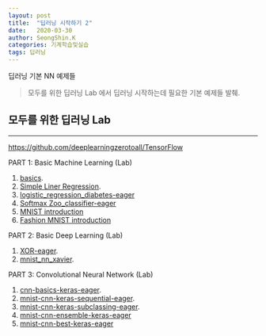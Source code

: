 ```yaml
---
layout: post
title:  "딥러닝 시작하기 2"
date:   2020-03-30
author: SeongShin.K
categories: 기계학습및실습
tags: 딥러닝
---
```


 딥러닝 기본 NN 예제들 


> 모두를 위한 딥러닝 Lab 에서 딥러닝 시작하는데 필요한 기본 예제들 발췌.

 
## 모두를 위한 딥러닝 Lab
---
https://github.com/deeplearningzerotoall/TensorFlow

PART 1: Basic Machine Learning (Lab)

1. [basics](https://github.com/deeplearningzerotoall/TensorFlow/blob/master/lab-01-basics.ipynb).
2. [Simple Liner Regression](https://github.com/deeplearningzerotoall/TensorFlow/blob/master/lab-02-1-Simple-Linear-Regression-eager.ipynb).
3. [logistic_regression_diabetes-eager](https://github.com/deeplearningzerotoall/TensorFlow/blob/master/lab-05-2-logistic_regression_diabetes-eager.ipynb)
4. [Softmax Zoo_classifier-eager](https://github.com/deeplearningzerotoall/TensorFlow/blob/master/lab-06-2-softmax_zoo_classifier-eager.ipynb)
5. [MNIST introduction](https://github.com/deeplearningzerotoall/TensorFlow/blob/master/lab-07-4-mnist_introduction.ipynb)
6. [Fashion MNIST introduction](https://github.com/deeplearningzerotoall/TensorFlow/blob/master/lab-07-5-fashion-mnist_introduction.ipynb)

PART 2: Basic Deep Learning (Lab)

1. [XOR-eager](https://github.com/deeplearningzerotoall/TensorFlow/blob/master/lab-09-1-XOR-eager.ipynb).
2. [mnist_nn_xavier](https://github.com/deeplearningzerotoall/TensorFlow/blob/master/lab-10-2-1-mnist_nn_xavier.ipynb).

PART 3: Convolutional Neural Network (Lab) 

1. [cnn-basics-keras-eager](https://github.com/deeplearningzerotoall/TensorFlow/blob/master/lab-11-0-cnn-basics-keras-eager.ipynb).
2. [mnist-cnn-keras-sequential-eager](https://github.com/deeplearningzerotoall/TensorFlow/blob/master/lab-11-1-mnist-cnn-keras-sequential-eager.ipynb).
3. [mnist-cnn-keras-subclassing-eager](https://github.com/deeplearningzerotoall/TensorFlow/blob/master/lab-11-3-mnist-cnn-keras-subclassing-eager.ipynb).
4. [mnist-cnn-ensemble-keras-eager](https://github.com/deeplearningzerotoall/TensorFlow/blob/master/lab-11-4-mnist-cnn-ensemble-keras-eager.ipynb)
5. [mnist-cnn-best-keras-eager](https://github.com/deeplearningzerotoall/TensorFlow/blob/master/lab-11-5-mnist-cnn-best-keras-eager.ipynb)




  
